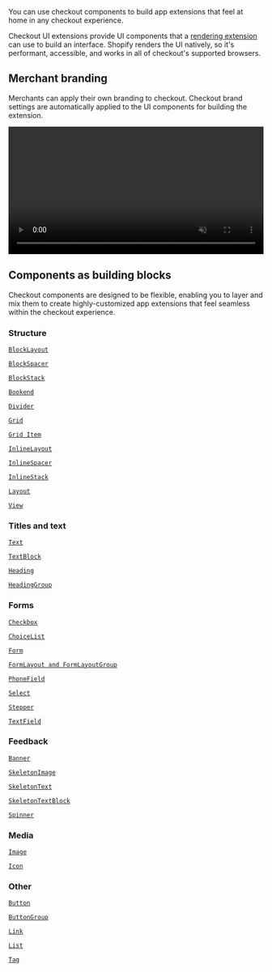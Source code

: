 You can use checkout components to build app extensions that feel at home in any checkout experience.

Checkout UI extensions provide UI components that a [rendering extension](./rendering.md) can use to build an interface. Shopify renders the UI natively, so it's performant, accessible, and works in all of checkout's supported browsers.

## Merchant branding

Merchants can apply their own branding to checkout. Checkout brand settings are automatically applied to the UI components for building the extension.

<video style="width: 100%; height: auto;" autoplay muted loop controls>
  <source src="/assets/apps/checkout/branding.webm" type="video/webm">
  <source src="/assets/apps/checkout/branding.mp4" type="video/mp4">
</video>

## Components as building blocks

Checkout components are designed to be flexible, enabling you to layer and mix them to create highly-customized app extensions that feel seamless within the checkout experience.

<div class="checkout-component-grid">
  <div class="checkout-component-grid-item">
    <h3 class="checkout-component-grid-item_title">Structure</h3>
      <p><code><a href="../src/components/Banner">BlockLayout</a></code></p>
      <p><code><a href="../src/components/BlockSpacer">BlockSpacer</a></code></p>
      <p><code><a href="../src/components/BlockStack">BlockStack</a></code></p>
      <p><code><a href="../src/components/Bookend">Bookend</a></code></p>
      <p><code><a href="../src/components/Divider">Divider</a></code></p>
      <p><code><a href="../src/components/Grid">Grid</a></code></p>
      <p><code><a href="../src/components/GridItem">Grid Item</a></code></p>
      <p><code><a href="../src/components/InlineLayout">InlineLayout</a></code></p>
      <p><code><a href="../src/components/InlineSpacer">InlineSpacer</a></code></p>
      <p><code><a href="../src/components/InlineStack">InlineStack</a></code></p>
      <p><code><a href="../src/components/Layout">Layout</a></code></p>
      <p><code><a href="../src/components/View">View</a></code></p>
  </div>

  <div class="checkout-component-grid-item">
    <h3 class="checkout-component-grid-item_title">Titles and text</h3>
      <p><code><a href="../src/components/Text">Text</a></code></p>
      <p><code><a href="../src/components/TextBlock">TextBlock</a></code></p>
      <p><code><a href="../src/components/Heading">Heading</a></code></p>
      <p><code><a href="../src/components/HeadingGroup">HeadingGroup</a></code></p>
  </div>

  <div class="checkout-component-grid-item">
    <h3 class="checkout-component-grid-item_title">Forms</h3>
      <p><code><a href="../src/components/Checkbox">Checkbox</a></code></p>
      <p><code><a href="../src/components/ChoiceList">ChoiceList</a></code></p>
      <p><code><a href="../src/components/Form">Form</a></code></p>
      <p><code><a href="../src/components/FormLayout">FormLayout and FormLayoutGroup</a></code></p>
      <p><code><a href="../src/components/PhoneField">PhoneField</a></code></p>
      <p><code><a href="../src/components/Select">Select</a></code></p>
      <p><code><a href="../src/components/Stepper">Stepper</a></code></p>
      <p><code><a href="../src/components/TextField">TextField</a></code></p>
  </div>

  <div class="checkout-component-grid-item">
    <h3 class="checkout-component-grid-item_title">Feedback</h3>
      <p><code><a href="../src/components/Banner">Banner</a></code></p>
      <p><code><a href="../src/components/SkeletonImage">SkeletonImage</a></code></p>
      <p><code><a href="../src/components/SkeletonText">SkeletonText</a></code></p>
      <p><code><a href="../src/components/SkeletonTextBlock">SkeletonTextBlock</a></code></p>
      <p><code><a href="../src/components/Spinner">Spinner</a></code></p>
  </div>

  <div class="checkout-component-grid-item">
    <h3 class="checkout-component-grid-item_title">Media</h3>
      <p><code><a href="../src/components/Image">Image</a></code></p>
      <p><code><a href="../src/components/Icon">Icon</a></code></p>
  </div>

  <div class="checkout-component-grid-item">
    <h3 class="checkout-component-grid-item_title">Other</h3>
      <p><code><a href="../src/components/Button">Button</a></code></p>
      <p><code><a href="../src/components/ButtonGroup">ButtonGroup</a></code></p>
      <p><code><a href="../src/components/Link">Link</a></code></p>
      <p><code><a href="../src/components/List">List</a></code></p>
      <p><code><a href="../src/components/Tag">Tag</a></code></p>
  </div>
</div>

